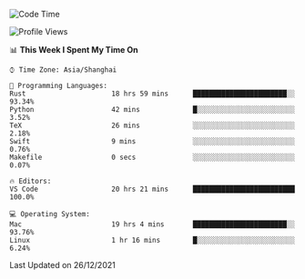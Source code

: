 <!--START_SECTION:waka-->
![Code Time](http://img.shields.io/badge/Code%20Time-856%20hrs-blue)

![Profile Views](http://img.shields.io/badge/Profile%20Views-0-blue)

📊 **This Week I Spent My Time On** 

```text
⌚︎ Time Zone: Asia/Shanghai

💬 Programming Languages: 
Rust                     18 hrs 59 mins      ███████████████████████░░   93.34% 
Python                   42 mins             █░░░░░░░░░░░░░░░░░░░░░░░░   3.52% 
TeX                      26 mins             ░░░░░░░░░░░░░░░░░░░░░░░░░   2.18% 
Swift                    9 mins              ░░░░░░░░░░░░░░░░░░░░░░░░░   0.76% 
Makefile                 0 secs              ░░░░░░░░░░░░░░░░░░░░░░░░░   0.07%

🔥 Editors: 
VS Code                  20 hrs 21 mins      █████████████████████████   100.0%

💻 Operating System: 
Mac                      19 hrs 4 mins       ███████████████████████░░   93.76% 
Linux                    1 hr 16 mins        █░░░░░░░░░░░░░░░░░░░░░░░░   6.24%

```


 Last Updated on 26/12/2021
<!--END_SECTION:waka-->
